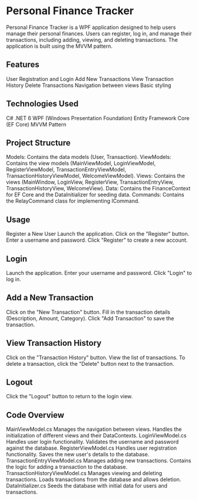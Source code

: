 # Personal Finance Tracker
Personal Finance Tracker is a WPF application designed to help users manage their personal finances. Users can register, log in, and manage their transactions, including adding, viewing, and deleting transactions. The application is built using the MVVM pattern.

## Features
User Registration and Login
Add New Transactions
View Transaction History
Delete Transactions
Navigation between views
Basic styling
## Technologies Used
C#
.NET 6
WPF (Windows Presentation Foundation)
Entity Framework Core (EF Core)
MVVM Pattern

## Project Structure
Models: Contains the data models (User, Transaction).
ViewModels: Contains the view models (MainViewModel, LoginViewModel, RegisterViewModel, TransactionEntryViewModel, TransactionHistoryViewModel, WelcomeViewModel).
Views: Contains the views (MainWindow, LoginView, RegisterView, TransactionEntryView, TransactionHistoryView, WelcomeView).
Data: Contains the FinanceContext for EF Core and the DataInitializer for seeding data.
Commands: Contains the RelayCommand class for implementing ICommand.
## Usage
Register a New User
Launch the application.
Click on the "Register" button.
Enter a username and password.
Click "Register" to create a new account.
## Login
Launch the application.
Enter your username and password.
Click "Login" to log in.
## Add a New Transaction
Click on the "New Transaction" button.
Fill in the transaction details (Description, Amount, Category).
Click "Add Transaction" to save the transaction.
## View Transaction History
Click on the "Transaction History" button.
View the list of transactions.
To delete a transaction, click the "Delete" button next to the transaction.
## Logout
Click the "Logout" button to return to the login view.
## Code Overview
MainViewModel.cs
Manages the navigation between views.
Handles the initialization of different views and their DataContexts.
LoginViewModel.cs
Handles user login functionality.
Validates the username and password against the database.
RegisterViewModel.cs
Handles user registration functionality.
Saves the new user's details to the database.
TransactionEntryViewModel.cs
Manages adding new transactions.
Contains the logic for adding a transaction to the database.
TransactionHistoryViewModel.cs
Manages viewing and deleting transactions.
Loads transactions from the database and allows deletion.
DataInitializer.cs
Seeds the database with initial data for users and transactions.

